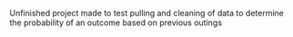 Unfinished project made to test pulling and cleaning of data to determine the probability of an outcome based on previous outings
